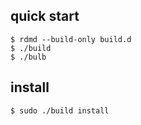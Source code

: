 ## quick start
```console
$ rdmd --build-only build.d
$ ./build
$ ./bulb
```

## install
```console
$ sudo ./build install
```

